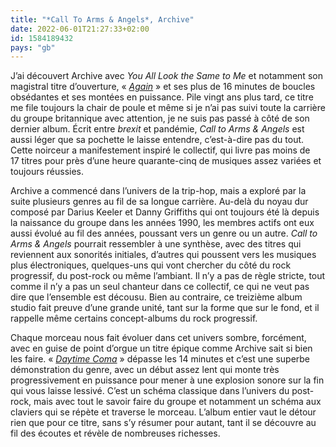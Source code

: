 ```yaml
---
title: "*Call To Arms & Angels*, Archive"
date: 2022-06-01T21:27:33+02:00
id: 1584189432
pays: "gb"
---
```


J’ai découvert Archive avec *You All Look the Same to Me* et notamment son magistral titre d’ouverture, « [*Again*](https://www.youtube.com/watch?v=EkhY4YXX6x4) » et ses plus de 16 minutes de boucles obsédantes et ses montées en puissance. Pile vingt ans plus tard, ce titre me file toujours la chair de poule et même si je n’ai pas suivi toute la carrière du groupe britannique avec attention, je ne suis pas passé à côté de son dernier album. Écrit entre *brexit* et pandémie, *Call to Arms & Angels* est aussi léger que sa pochette le laisse entendre, c’est-à-dire pas du tout. Cette noirceur a manifestement inspiré le collectif, qui livre pas moins de 17 titres pour près d’une heure quarante-cinq de musiques assez variées et toujours réussies.

Archive a commencé dans l’univers de la trip-hop, mais a exploré par la suite plusieurs genres au fil de sa longue carrière. Au-delà du noyau dur composé par Darius Keeler et Danny Griffiths qui ont toujours été là depuis la naissance du groupe dans les années 1990, les membres actifs ont eux aussi évolué au fil des années, poussant vers un genre ou un autre. *Call to Arms & Angels* pourrait ressembler à une synthèse, avec des titres qui reviennent aux sonorités initiales, d’autres qui poussent vers les musiques plus électroniques, quelques-uns qui vont chercher du côté du rock progressif, du post-rock ou même l’ambiant. Il n’y a pas de règle stricte, tout comme il n’y a pas un seul chanteur dans ce collectif, ce qui ne veut pas dire que l’ensemble est décousu. Bien au contraire, ce treizième album studio fait preuve d’une grande unité, tant sur la forme que sur le fond, et il rappelle même certains concept-albums du rock progressif. 

Chaque morceau nous fait évoluer dans cet univers sombre, forcément, avec en guise de point d’orgue un titre épique comme Archive sait si bien les faire. « [*Daytime Coma*](https://www.youtube.com/watch?v=PqCT8KEb5HU) » dépasse les 14 minutes et c’est une superbe démonstration du genre, avec un début assez lent qui monte très progressivement en puissance pour mener à une explosion sonore sur la fin qui vous laisse lessivé. C’est un schéma classique dans l’univers du post-rock, mais avec tout le savoir faire du groupe et notamment un schéma aux claviers qui se répète et traverse le morceau. L’album entier vaut le détour rien que pour ce titre, sans s’y résumer pour autant, tant il se découvre au fil des écoutes et révèle de nombreuses richesses.
